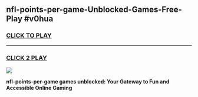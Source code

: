 
## nfl-points-per-game-Unblocked-Games-Free-Play #v0hua
<h3>
<a href="https://us.freeplayer.one?title=nfl-points-per-game&ref=9M">CLICK TO PLAY</a></h3>
<hr>

<h3>
<a href="https://us.freeplayer.one?title=nfl-points-per-game&ref=9M">CLICK 2 PLAY</a>
  
</h3>

<a href="https://us.freeplayer.one?title=nfl-points-per-game&ref=9M"><img src="https://clearcache.store/games.png"></a>


**nfl-points-per-game games unblocked: Your Gateway to Fun and Accessible Online Gaming**
